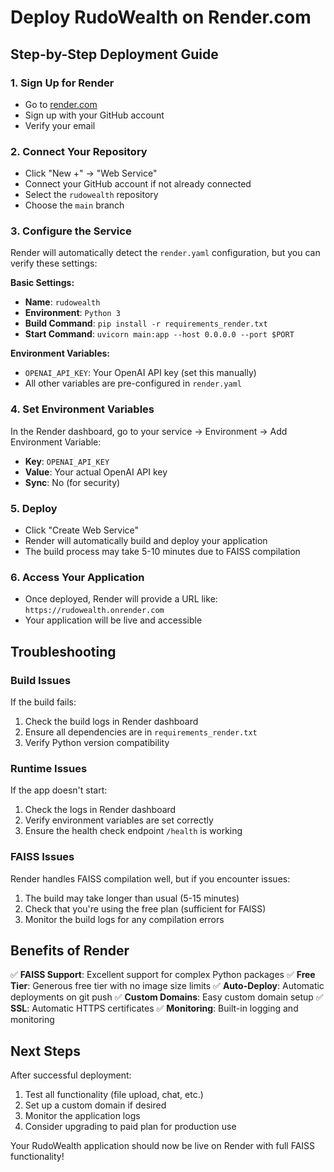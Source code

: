 # Deploy RudoWealth on Render.com

## Step-by-Step Deployment Guide

### 1. Sign Up for Render
- Go to [render.com](https://render.com)
- Sign up with your GitHub account
- Verify your email

### 2. Connect Your Repository
- Click "New +" → "Web Service"
- Connect your GitHub account if not already connected
- Select the `rudowealth` repository
- Choose the `main` branch

### 3. Configure the Service
Render will automatically detect the `render.yaml` configuration, but you can verify these settings:

**Basic Settings:**
- **Name**: `rudowealth`
- **Environment**: `Python 3`
- **Build Command**: `pip install -r requirements_render.txt`
- **Start Command**: `uvicorn main:app --host 0.0.0.0 --port $PORT`

**Environment Variables:**
- `OPENAI_API_KEY`: Your OpenAI API key (set this manually)
- All other variables are pre-configured in `render.yaml`

### 4. Set Environment Variables
In the Render dashboard, go to your service → Environment → Add Environment Variable:
- **Key**: `OPENAI_API_KEY`
- **Value**: Your actual OpenAI API key
- **Sync**: No (for security)

### 5. Deploy
- Click "Create Web Service"
- Render will automatically build and deploy your application
- The build process may take 5-10 minutes due to FAISS compilation

### 6. Access Your Application
- Once deployed, Render will provide a URL like: `https://rudowealth.onrender.com`
- Your application will be live and accessible

## Troubleshooting

### Build Issues
If the build fails:
1. Check the build logs in Render dashboard
2. Ensure all dependencies are in `requirements_render.txt`
3. Verify Python version compatibility

### Runtime Issues
If the app doesn't start:
1. Check the logs in Render dashboard
2. Verify environment variables are set correctly
3. Ensure the health check endpoint `/health` is working

### FAISS Issues
Render handles FAISS compilation well, but if you encounter issues:
1. The build may take longer than usual (5-15 minutes)
2. Check that you're using the free plan (sufficient for FAISS)
3. Monitor the build logs for any compilation errors

## Benefits of Render

✅ **FAISS Support**: Excellent support for complex Python packages
✅ **Free Tier**: Generous free tier with no image size limits
✅ **Auto-Deploy**: Automatic deployments on git push
✅ **Custom Domains**: Easy custom domain setup
✅ **SSL**: Automatic HTTPS certificates
✅ **Monitoring**: Built-in logging and monitoring

## Next Steps

After successful deployment:
1. Test all functionality (file upload, chat, etc.)
2. Set up a custom domain if desired
3. Monitor the application logs
4. Consider upgrading to paid plan for production use

Your RudoWealth application should now be live on Render with full FAISS functionality! 
